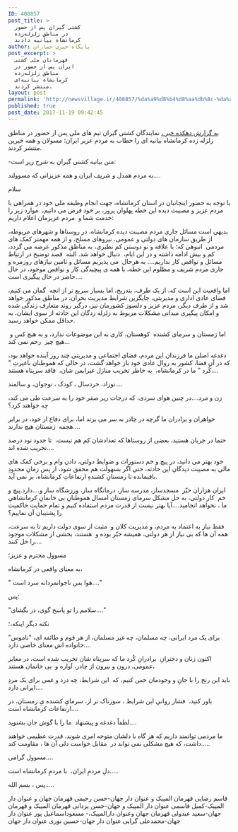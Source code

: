 ```yaml
---
ID: 408857
post_title: >
  کشتی گیران پس از حضور
  در مناطق زلزله‌زده
  کرمانشاه بیانیه دادند
author: پایگاه خبری جماران
post_excerpt: >
  قهرمانان ملی کشتی
  ایران پس از حضور در
  مناطق زلزله‌زده
  کرمانشاه بیانیه‌ای
  منتشر کردند.
layout: post
permalink: 'http://newsvillage.ir/408857/%da%a9%d8%b4%d8%aa%db%8c-%da%af%db%8c%d8%b1%d8%a7%d9%86-%d9%be%d8%b3-%d8%a7%d8%b2-%d8%ad%d8%b6%d9%88%d8%b1-%d8%af%d8%b1-%d9%85%d9%86%d8%a7%d8%b7%d9%82-%d8%b2%d9%84%d8%b2%d9%84%d9%87%e2%80%8c%d8%b2/'
published: true
post_date: 2017-11-19 09:42:45
---
```

<section class="j-news-articlebody mt16 fn16" itemprop="articlebody"><p><a href="http://www.jamaran.ir/%D8%A8%D8%AE%D8%B4-%D9%88%D8%B1%D8%B2%D8%B4%DB%8C-160" target="_blank">&#1576;&#1607; &#1711;&#1586;&#1575;&#1585;&#1588; &#1583;&#1607;&#1705;&#1583;&#1607; &#1582;&#1576;&#1585; &#1548;</a>&nbsp;&#1606;&#1605;&#1575;&#1740;&#1606;&#1583;&#1711;&#1575;&#1606; &#1705;&#1588;&#1578;&#1740; &#1711;&#1740;&#1585;&#1575;&#1606; &#1578;&#1740;&#1605; &#1607;&#1575;&#1740; &#1605;&#1604;&#1740; &#1662;&#1587; &#1575;&#1586; &#1581;&#1590;&#1608;&#1585; &#1583;&#1585; &#1605;&#1606;&#1575;&#1591;&#1602; &#1586;&#1604;&#1586;&#1604;&#1607; &#1586;&#1583;&#1607; &#1705;&#1585;&#1605;&#1575;&#1606;&#1588;&#1575;&#1607; &#1576;&#1740;&#1575;&#1606;&#1740;&#1607; &#1575;&#1740; &#1585;&#1575; &#1582;&#1591;&#1575;&#1576; &#1576;&#1607; &#1605;&#1585;&#1583;&#1605; &#1593;&#1586;&#1740;&#1585; &#1575;&#1740;&#1585;&#1575;&#1606;&#1563; &#1605;&#1587;&#1608;&#1604;&#1575;&#1606; &#1608; &#1607;&#1605;&#1607; &#1582;&#1740;&#1585;&#1740;&#1606; &#1605;&#1606;&#1578;&#1588;&#1585; &#1705;&#1585;&#1583;&#1606;&#1583;.</p>

<p>-&#1605;&#1578;&#1606; &#1576;&#1740;&#1575;&#1606;&#1740;&#1607; &#1705;&#1588;&#1578;&#1740; &#1711;&#1740;&#1585;&#1575;&#1606; &#1576;&#1607; &#1588;&#1585;&#1581; &#1586;&#1740;&#1585; &#1575;&#1587;&#1578;:</p>

<p>&#1576;&#1607; &#1605;&#1585;&#1583;&#1605; &#1607;&#1605;&#1583;&#1604; &#1608; &#1588;&#1585;&#1740;&#1601; &#1575;&#1740;&#1585;&#1575;&#1606; &#1608; &#1607;&#1605;&#1607; &#1593;&#1586;&#1740;&#1586;&#1575;&#1606;&#1740; &#1705;&#1607; &#1605;&#1587;&#1608;&#1608;&#1604;&#1606;&#1583;....</p>

<p>&#1587;&#1604;&#1575;&#1605;</p>

<p>&#1576;&#1575; &#1578;&#1608;&#1580;&#1607; &#1576;&#1607; &#1581;&#1590;&#1608;&#1585; &#1575;&#1740;&#1606;&#1580;&#1575;&#1606;&#1576;&#1575;&#1606; &#1583;&#1585; &#1575;&#1587;&#1578;&#1575;&#1606; &#1705;&#1585;&#1605;&#1575;&#1606;&#1588;&#1575;&#1607;&#1548; &#1580;&#1607;&#1578; &#1575;&#1606;&#1580;&#1575;&#1605; &#1608;&#1592;&#1740;&#1601;&#1607; &#1605;&#1604;&#1740; &#1582;&#1608;&#1583; &#1583;&#1585; &#1607;&#1605;&#1585;&#1575;&#1607;&#1740; &#1576;&#1575; &#1605;&#1585;&#1583;&#1605; &#1593;&#1586;&#1740;&#1586; &#1608; &#1605;&#1589;&#1740;&#1576;&#1578; &#1583;&#1740;&#1583;&#1607; &#1575;&#1740;&#1606; &#1582;&#1591;&#1607; &#1662;&#1607;&#1604;&#1608;&#1575;&#1606; &#1662;&#1585;&#1608;&#1585;&#1548; &#1576;&#1585; &#1582;&#1608;&#1583; &#1601;&#1585;&#1590; &#1605;&#1740; &#1583;&#1575;&#1606;&#1740;&#1605;&#1548;&nbsp; &#1605;&#1608;&#1575;&#1585;&#1583; &#1586;&#1740;&#1585; &#1585;&#1575; &#1582;&#1583;&#1605;&#1578; &#1588;&#1605;&#1575; &#1608;&nbsp; &#1605;&#1585;&#1583;&#1605; &#1593;&#1586;&#1740;&#1586;&#1605;&#1575;&#1606; &#1575;&#1593;&#1604;&#1575;&#1605; &#1583;&#1575;&#1585;&#1740;&#1605;:</p>

<p>&#1576;&#1583;&#1740;&#1607;&#1740; &#1575;&#1587;&#1578; &#1605;&#1587;&#1575;&#1574;&#1604; &#1580;&#1575;&#1585;&#1740; &#1605;&#1585;&#1583;&#1605; &#1605;&#1589;&#1740;&#1576;&#1578; &#1583;&#1740;&#1583;&#1607; &#1705;&#1585;&#1605;&#1575;&#1606;&#1588;&#1575;&#1607;&#1548; &#1583;&#1585; &#1585;&#1608;&#1587;&#1578;&#1575;&#1607;&#1575; &#1608; &#1588;&#1607;&#1585;&#1607;&#1575;&#1740; &#1605;&#1585;&#1576;&#1608;&#1591;&#1607;&#1548; &#1575;&#1586; &#1591;&#1585;&#1740;&#1602; &#1587;&#1575;&#1586;&#1605;&#1575;&#1606; &#1607;&#1575;&#1740; &#1583;&#1608;&#1604;&#1578;&#1740; &#1608; &#1593;&#1605;&#1608;&#1605;&#1740;&#1548; &#1606;&#1740;&#1585;&#1608;&#1607;&#1575;&#1740; &#1605;&#1587;&#1604;&#1581;&#1548; &#1608; &#1575;&#1586; &#1607;&#1605;&#1607; &#1605;&#1607;&#1605;&#1578;&#1585; &#1705;&#1605;&#1705; &#1607;&#1575;&#1740; &#1605;&#1585;&#1583;&#1605;&#1740;&nbsp; &#1575;&#1606;&#1576;&#1608;&#1607;&#1740; &#1705;&#1607;&#1563; &#1576;&#1575; &#1593;&#1604;&#1575;&#1602;&#1607; &#1608; &#1606;&#1608; &#1583;&#1608;&#1587;&#1578;&#1740; &#1705;&#1605; &#1606;&#1592;&#1740;&#1585;&#1740;&#1548; &#1576;&#1607; &#1605;&#1606;&#1575;&#1591;&#1602; &#1605;&#1584;&#1705;&#1608;&#1585; &#1593;&#1585;&#1590;&#1607; &#1605;&#1740; &#1711;&#1585;&#1583;&#1583;&#1548; &#1705;&#1605; &#1608; &#1576;&#1740;&#1588; &#1575;&#1583;&#1575;&#1605;&#1607; &#1583;&#1575;&#1588;&#1578;&#1607; &#1608; &#1583;&#1585; &#1575;&#1740;&#1606; &#1575;&#1740;&#1575;&#1605;&#1548;&nbsp; &#1583;&#1606;&#1576;&#1575;&#1604; &#1582;&#1608;&#1575;&#1607;&#1583; &#1588;&#1583;. &#1575;&#1604;&#1576;&#1578;&#1607;&nbsp; &#1602;&#1589;&#1583; &#1578;&#1608;&#1590;&#1740;&#1581; &#1583;&#1585; &#1575;&#1585;&#1578;&#1576;&#1575;&#1591; &#1605;&#1587;&#1575;&#1574;&#1604; &#1608; &#1606;&#1608;&#1575;&#1602;&#1589; &#1705;&#1575;&#1585; &#1606;&#1583;&#1575;&#1585;&#1740;&#1605;.... &#1576;&#1607; &#1607;&#1585;&#1581;&#1575;&#1604;&nbsp; &#1605;&#1740; &#1662;&#1584;&#1740;&#1585;&#1740;&#1605; &#1605;&#1587;&#1575;&#1574;&#1604; &#1608; &#1578;&#1575;&#1605;&#1740;&#1606; &#1606;&#1740;&#1575;&#1586;&#1607;&#1575;&#1740; &#1585;&#1608;&#1586;&#1605;&#1585;&#1607; &#1608; &#1580;&#1575;&#1585;&#1740; &#1605;&#1585;&#1583;&#1605; &#1588;&#1585;&#1740;&#1601; &#1608; &#1605;&#1592;&#1604;&#1608;&#1605; &#1575;&#1740;&#1606; &#1582;&#1591;&#1607;&#1548; &#1576;&#1575; &#1607;&#1605;&#1607; &#1740; &#1662;&#1740;&#1670;&#1740;&#1583;&#1711;&#1740; &#1705;&#1575;&#1585; &#1608; &#1606;&#1608;&#1575;&#1602;&#1589; &#1605;&#1608;&#1580;&#1608;&#1583;&#1548; &#1583;&#1585; &#1581;&#1575;&#1604; &#1581;&#1575;&#1590;&#1585; &#1583;&#1585; &#1581;&#1575;&#1604; &#1662;&#1740;&#1711;&#1740;&#1585;&#1740; &#1575;&#1587;&#1578;....</p>

<p>&#1575;&#1605;&#1575; &#1608;&#1575;&#1602;&#1593;&#1740;&#1578; &#1575;&#1740;&#1606; &#1575;&#1587;&#1578; &#1705;&#1607;&#1548; &#1575;&#1586; &#1740;&#1705; &#1591;&#1585;&#1601;&#1548; &#1576;&#1578;&#1583;&#1585;&#1740;&#1580;&#1548; &#1575;&#1605;&#1575; &#1576;&#1587;&#1740;&#1575;&#1585; &#1587;&#1585;&#1740;&#1593; &#1578;&#1585; &#1575;&#1586; &#1575;&#1606;&#1670;&#1607;&nbsp; &#1711;&#1605;&#1575;&#1606; &#1605;&#1740; &#1705;&#1606;&#1740;&#1605;&#1548; &#1601;&#1590;&#1575;&#1740; &#1593;&#1575;&#1583;&#1740; &#1575;&#1583;&#1575;&#1585;&#1740; &#1608; &#1605;&#1583;&#1740;&#1585;&#1740;&#1578;&#1740;&#1548; &#1580;&#1575;&#1740;&#1711;&#1586;&#1740;&#1606; &#1588;&#1585;&#1575;&#1740;&#1591; &#1605;&#1583;&#1740;&#1585;&#1740;&#1578; &#1576;&#1581;&#1585;&#1575;&#1606;&#1548; &#1583;&#1585; &#1605;&#1606;&#1575;&#1591;&#1602; &#1605;&#1584;&#1705;&#1608;&#1585; &#1582;&#1608;&#1575;&#1607;&#1583; &#1588;&#1583; &#1608; &#1575;&#1586; &#1591;&#1585;&#1601; &#1583;&#1740;&#1711;&#1585;&#1548; &#1605;&#1585;&#1583;&#1605; &#1593;&#1586;&#1740;&#1586; &#1608; &#1583;&#1604;&#1587;&#1608;&#1586; &#1705;&#1588;&#1608;&#1585;&#1605;&#1575;&#1606; &#1606;&#1740;&#1586;&#1548; &#1583;&#1585;&#1711;&#1740;&#1585; &#1585;&#1608;&#1606;&#1583; &#1605;&#1578;&#1593;&#1575;&#1585;&#1601; &#1586;&#1606;&#1583;&#1711;&#1740; &#1588;&#1583;&#1607; &#1608; &#1575;&#1605;&#1705;&#1575;&#1606; &#1662;&#1740;&#1711;&#1740;&#1585;&#1740; &#1605;&#1740;&#1583;&#1575;&#1606;&#1740; &#1605;&#1588;&#1705;&#1604;&#1575;&#1578; &#1605;&#1585;&#1576;&#1608;&#1591; &#1576;&#1607; &#1586;&#1604;&#1586;&#1604;&#1607; &#1586;&#1583;&#1711;&#1575;&#1606; &#1575;&#1740;&#1606; &#1581;&#1575;&#1583;&#1579;&#1607; &#1575;&#1586; &#1587;&#1608;&#1740; &#1575;&#1740;&#1588;&#1575;&#1606;&#1548; &#1576;&#1607; &#1581;&#1583;&#1575;&#1602;&#1604; &#1605;&#1605;&#1705;&#1606; &#1582;&#1608;&#1575;&#1607;&#1583; &#1585;&#1587;&#1740;&#1583;.</p>

<p>&nbsp;&#1575;&#1605;&#1575; &#1586;&#1605;&#1587;&#1578;&#1575;&#1606; &#1608; &#1587;&#1585;&#1605;&#1575;&#1740; &#1705;&#1588;&#1606;&#1583;&#1607;&nbsp; &#1705;&#1608;&#1607;&#1587;&#1578;&#1575;&#1606;&#1548; &#1705;&#1575;&#1585;&#1740; &#1576;&#1607; &#1575;&#1740;&#1606; &#1605;&#1608;&#1590;&#1608;&#1593;&#1575;&#1578; &#1606;&#1583;&#1575;&#1585;&#1583;&#1548; &#1608; &#1576;&#1607; &#1607;&#1740;&#1670; &#1705;&#1587; &#1608; &#1607;&#1740;&#1670; &#1670;&#1740;&#1586;&nbsp; &#1585;&#1581;&#1605; &#1606;&#1605;&#1740; &#1705;&#1606;&#1583;...</p>

<p>&#1583;&#1594;&#1583;&#1594;&#1607; &#1575;&#1589;&#1604;&#1740; &#1605;&#1575; &#1601;&#1585;&#1586;&#1606;&#1583;&#1575;&#1606; &#1575;&#1740;&#1606; &#1605;&#1585;&#1583;&#1605;&#1548; &#1601;&#1590;&#1575;&#1740; &#1575;&#1580;&#1578;&#1605;&#1575;&#1593;&#1740; &#1608; &#1605;&#1583;&#1740;&#1585;&#1740;&#1578;&#1740; &#1670;&#1606;&#1583; &#1585;&#1608;&#1586; &#1570;&#1740;&#1606;&#1583;&#1607; &#1582;&#1608;&#1575;&#1607;&#1583; &#1576;&#1608;&#1583;&#1548; &#1705;&#1607; &#1583;&#1585; &#1570;&#1606; &#1601;&#1590;&#1575;&#1548; &#1705;&#1588;&#1608;&#1585; &#1576;&#1607; &#1585;&#1608;&#1575;&#1604; &#1593;&#1575;&#1583;&#1740; &#1582;&#1608;&#1583; &#1576;&#1575;&#1586; &#1582;&#1608;&#1575;&#1607;&#1583; &#1711;&#1588;&#1578;&#1548; &#1583;&#1585; &#1581;&#1575;&#1604;&#1740; &#1705;&#1607; &#1607;&#1605;&#1608;&#1591;&#1606;&#1575;&#1606; &#1576;&#1575;&#1594;&#1740;&#1585;&#1578;&#1616; " &#1705;&#1615;&#1585;&#1583; " &#1605;&#1575; &#1583;&#1585; &#1705;&#1585;&#1605;&#1575;&#1606;&#1588;&#1575;&#1607;&#1548;&nbsp; &#1576;&#1607; &#1582;&#1575;&#1591;&#1585; &#1578;&#1582;&#1585;&#1740;&#1576; &#1605;&#1606;&#1575;&#1586;&#1604; &#1594;&#1740;&#1585;&#1575;&#1740;&#1605;&#1606; &#1588;&#1575;&#1606;&#1548;&nbsp; &#1601;&#1575;&#1602;&#1583; &#1587;&#1585;&#1662;&#1606;&#1575;&#1607; &#1607;&#1587;&#1578;&#1606;&#1583;....</p>

<p>&#1606;&#1608;&#1586;&#1575;&#1583;&#1548; &#1582;&#1585;&#1583;&#1587;&#1575;&#1604; &#1548; &#1705;&#1608;&#1583;&#1705; &#1548; &#1606;&#1608;&#1580;&#1608;&#1575;&#1606;&#1548; &#1608; &#1587;&#1575;&#1604;&#1605;&#1606;&#1583;....</p>

<p>&#1586;&#1606; &#1608; &#1605;&#1585;&#1583;....&#1583;&#1585; &#1670;&#1606;&#1740;&#1606; &#1607;&#1608;&#1575;&#1740; &#1587;&#1585;&#1583;&#1740;&#1548; &#1705;&#1607; &#1583;&#1585;&#1580;&#1575;&#1578; &#1586;&#1740;&#1585; &#1589;&#1601;&#1585; &#1582;&#1608;&#1583; &#1585;&#1575; &#1576;&#1607; &#1587;&#1585;&#1593;&#1578; &#1591;&#1740; &#1605;&#1740; &#1705;&#1606;&#1583;&#1548; &#1670;&#1607; &#1582;&#1608;&#1575;&#1607;&#1606;&#1583; &#1705;&#1585;&#1583;&#1567;</p>

<p>&#1582;&#1608;&#1575;&#1607;&#1585;&#1575;&#1606; &#1608; &#1576;&#1585;&#1575;&#1583;&#1585;&#1575;&#1606; &#1605;&#1575; &#1711;&#1585;&#1670;&#1607; &#1583;&#1585; &#1670;&#1575;&#1583;&#1585; &#1576;&#1607; &#1587;&#1585; &#1605;&#1740; &#1576;&#1585;&#1606;&#1583; &#1575;&#1605;&#1575;&#1548; &#1576;&#1585;&#1575;&#1740; &#1583;&#1601;&#1575;&#1593; &#1575;&#1586; &#1582;&#1608;&#1583;&#1548; &#1583;&#1585; &#1576;&#1585;&#1575;&#1576;&#1585; &#1607;&#1580;&#1605;&#1607;&nbsp; &#1586;&#1605;&#1587;&#1578;&#1575;&#1606; &#1607;&#1740;&#1670; &#1606;&#1583;&#1575;&#1585;&#1606;&#1583;....</p>

<p>&#1581;&#1578;&#1605;&#1575; &#1583;&#1585; &#1580;&#1585;&#1740;&#1575;&#1606; &#1607;&#1587;&#1578;&#1740;&#1583;&#1548; &#1576;&#1593;&#1590;&#1740; &#1575;&#1586; &#1585;&#1608;&#1587;&#1578;&#1575;&#1607;&#1575; &#1705;&#1607; &#1578;&#1593;&#1583;&#1575;&#1583;&#1588;&#1575;&#1606; &#1705;&#1605; &#1607;&#1605; &#1606;&#1740;&#1587;&#1578;&#1548;&nbsp; &#1578;&#1575; &#1581;&#1583;&#1608;&#1583; &#1606;&#1608;&#1583; &#1583;&#1585;&#1589;&#1583; &#1578;&#1582;&#1585;&#1740;&#1576; &#1588;&#1583;&#1607; &#1575;&#1606;&#1583;....</p>

<p>&#1582;&#1608;&#1583; &#1576;&#1607;&#1578;&#1585; &#1605;&#1740; &#1583;&#1575;&#1606;&#1740;&#1583;&#1548; &#1583;&#1585; &#1662;&#1740;&#1670; &#1608; &#1582;&#1605; &#1583;&#1587;&#1578;&#1608;&#1585;&#1575;&#1578; &#1608; &#1590;&#1608;&#1575;&#1576;&#1591; &#1583;&#1608;&#1604;&#1578;&#1740;&#1548; &#1583;&#1575;&#1583;&#1606; &#1608;&#1575;&#1605; &#1608; &#1576;&#1585;&#1582;&#1740; &#1705;&#1605;&#1705; &#1607;&#1575;&#1740; &#1605;&#1575;&#1604;&#1740; &#1576;&#1607; &#1605;&#1589;&#1740;&#1576;&#1578; &#1583;&#1740;&#1583;&#1711;&#1575;&#1606; &#1575;&#1740;&#1606; &#1581;&#1575;&#1583;&#1579;&#1607;&#1548; &#1581;&#1578;&#1740; &#1575;&#1711;&#1585; &#1576;&#1587;&#1607;&#1608;&#1604;&#1578; &#1607;&#1605; &#1605;&#1581;&#1602;&#1602; &#1588;&#1608;&#1583;&#1548; &#1575;&#1586; &#1662;&#1587; &#1586;&#1605;&#1575;&#1606;&#1616; &#1605;&#1581;&#1583;&#1608;&#1583;&#1616; &#1576;&#1575;&#1602;&#1740;&#1605;&#1575;&#1606;&#1583;&#1607; &#1578;&#1575; &#1586;&#1605;&#1587;&#1578;&#1575;&#1606;&#1616; &#1705;&#1588;&#1606;&#1583;&#1607;&#1616; &#1575;&#1585;&#1578;&#1601;&#1575;&#1593;&#1575;&#1578;&#1616; &#1705;&#1585;&#1605;&#1575;&#1606;&#1588;&#1575;&#1607;&#1548; &#1576;&#1585; &#1606;&#1605;&#1740; &#1570;&#1740;&#1583;.</p>

<p>&#1575;&#1740;&#1585;&#1575;&#1606; &#1607;&#1586;&#1575;&#1585;&#1575;&#1606; &#1582;&#1740;&#1617;&#1585;&nbsp; &#1605;&#1587;&#1580;&#1583;&#1587;&#1575;&#1586;&#1548; &#1605;&#1583;&#1585;&#1587;&#1607; &#1587;&#1575;&#1586;&#1548; &#1583;&#1585;&#1605;&#1575;&#1606;&#1711;&#1575;&#1607; &#1587;&#1575;&#1586;&#1548; &#1608;&#1585;&#1586;&#1588;&#1711;&#1575;&#1607; &#1587;&#1575;&#1586; &#1608;....&#1583;&#1575;&#1585;&#1583;.&#1662;&#1740;&#1670; &#1608; &#1582;&#1605;&nbsp; &#1705;&#1575;&#1585; &#1583;&#1608;&#1604;&#1578;&#1740;&#1548; &#1576;&#1607; &#1581;&#1604; &#1605;&#1588;&#1705;&#1604; &#1587;&#1585;&#1605;&#1575;&#1740; &#1586;&#1605;&#1587;&#1578;&#1575;&#1606; &#1575;&#1605;&#1587;&#1575;&#1604; &#1607;&#1605;&#1608;&#1591;&#1606;&#1575;&#1606;&#1616; &#1576;&#1740; &#1582;&#1575;&#1606;&#1605;&#1575;&#1606;&#1616; &#1705;&#1585;&#1605;&#1575;&#1606;&#1588;&#1575;&#1607;&#1740;&#1616; &#1605;&#1575; &#1548; &#1606;&#1582;&#1608;&#1575;&#1607;&#1583; &#1575;&#1606;&#1580;&#1575;&#1605;&#1740;&#1583;....&#1570;&#1740;&#1575; &#1576;&#1607;&#1578;&#1585; &#1606;&#1740;&#1587;&#1578; &#1575;&#1586; &#1602;&#1583;&#1585;&#1578; &#1605;&#1585;&#1583;&#1605; &#1575;&#1587;&#1578;&#1601;&#1575;&#1583;&#1607; &#1705;&#1606;&#1740;&#1605; &#1608; &#1578;&#1605;&#1575;&#1605; &#1581;&#1605;&#1575;&#1740;&#1578; &#1581;&#1575;&#1705;&#1605;&#1740;&#1578; &#1585;&#1575; &#1662;&#1588;&#1578;&#1740;&#1576;&#1575;&#1606; &#1570;&#1606; &#1606;&#1605;&#1575;&#1740;&#1740;&#1605;&#1567;</p>

<p>&#1601;&#1602;&#1591; &#1606;&#1740;&#1575;&#1586; &#1576;&#1607; &#1575;&#1593;&#1578;&#1605;&#1575;&#1583; &#1576;&#1607; &#1605;&#1585;&#1583;&#1605;&#1548; &#1608; &#1605;&#1583;&#1740;&#1585;&#1740;&#1578; &#1705;&#1604;&#1575;&#1606; &#1608;&nbsp; &#1605;&#1579;&#1576;&#1578; &#1575;&#1586; &#1587;&#1608;&#1740; &#1583;&#1608;&#1604;&#1578; &#1583;&#1575;&#1585;&#1740;&#1605; &#1578;&#1575; &#1576;&#1607; &#1587;&#1585;&#1593;&#1578;&#1548; &#1607;&#1605;&#1607; &#1570;&#1606; &#1607;&#1575; &#1705;&#1607; &#1576;&#1740; &#1606;&#1740;&#1575;&#1586; &#1575;&#1586; &#1607;&#1585; &#1583;&#1608;&#1604;&#1578;&#1740;&#1548; &#1607;&#1605;&#1740;&#1588;&#1607; &#1582;&#1740;&#1617;&#1585; &#1576;&#1608;&#1583;&#1607; &#1608;&nbsp; &#1607;&#1587;&#1578;&#1606;&#1583;&#1548; &#1576;&#1582;&#1588;&#1740; &#1575;&#1586; &#1605;&#1588;&#1705;&#1604;&#1575;&#1578; &#1605;&#1608;&#1580;&#1608;&#1583; &#1585;&#1575; &#1581;&#1604; &#1705;&#1606;&#1606;&#1583;....</p>

<p>&#1605;&#1587;&#1608;&#1608;&#1604; &#1605;&#1581;&#1578;&#1585;&#1605; &#1608; &#1593;&#1586;&#1740;&#1586;&#1563;</p>

<p>&#1576;&#1607; &#1605;&#1593;&#1606;&#1575;&#1740; &#1608;&#1575;&#1602;&#1593;&#1740; &#1583;&#1585; &#1705;&#1585;&#1605;&#1575;&#1606;&#1588;&#1575;&#1607;&#1548;</p>

<p>" &#1607;&#1608;&#1575; &#1576;&#1587; &#1606;&#1575;&#1580;&#1608;&#1575;&#1606;&#1605;&#1585;&#1583;&#1575;&#1606;&#1607; &#1587;&#1585;&#1583; &#1575;&#1587;&#1578;...."</p>

<p>&#1662;&#1587;:</p>

<p>"&#1587;&#1604;&#1575;&#1605;&#1605; &#1585;&#1575; &#1578;&#1608; &#1662;&#1575;&#1587;&#1582; &#1711;&#1608;&#1740;&#1548; &#1583;&#1585; &#1576;&#1711;&#1588;&#1575;&#1740;...."</p>

<p>&#1606;&#1705;&#1578;&#1607; &#1583;&#1740;&#1711;&#1585; &#1575;&#1740;&#1606;&#1705;&#1607;&#1548;&#1563;</p>

<p>&#1576;&#1585;&#1575;&#1740; &#1740;&#1705; &#1605;&#1585;&#1583; &#1575;&#1740;&#1585;&#1575;&#1606;&#1740;&#1548; &#1670;&#1607; &#1605;&#1587;&#1604;&#1605;&#1575;&#1606;&#1548; &#1670;&#1607; &#1594;&#1740;&#1585; &#1605;&#1587;&#1604;&#1605;&#1575;&#1606;&#1548; &#1575;&#1586; &#1607;&#1585; &#1602;&#1608;&#1605; &#1608; &#1591;&#1575;&#1574;&#1601;&#1607; &#1575;&#1740;&#1548; "&#1606;&#1575;&#1605;&#1608;&#1587;" &#1582;&#1575;&#1606;&#1608;&#1575;&#1583;&#1607; &#1575;&#1588; &#1605;&#1593;&#1606;&#1575;&#1740; &#1582;&#1575;&#1589;&#1740; &#1583;&#1575;&#1585;&#1583;....</p>

<p>&#1575;&#1705;&#1606;&#1608;&#1606; &#1586;&#1606;&#1575;&#1606; &#1608; &#1583;&#1582;&#1578;&#1585;&#1575;&#1606;&#1616;&nbsp; &#1576;&#1585;&#1575;&#1583;&#1585;&#1575;&#1606;&#1616; &#1705;&#1615;&#1585;&#1583; &#1605;&#1575; &#1705;&#1607; &#1587;&#1585;&#1662;&#1606;&#1575;&#1607; &#1588;&#1575;&#1606; &#1578;&#1582;&#1585;&#1740;&#1576; &#1588;&#1583;&#1607; &#1575;&#1587;&#1578;&#1548; &#1583;&#1585; &#1605;&#1593;&#1575;&#1576;&#1585; &#1593;&#1605;&#1608;&#1605;&#1740;&#1548; &#1583;&#1585;&#1608;&#1606; &#1608; &#1576;&#1740;&#1585;&#1608;&#1606; &#1575;&#1586; &#1670;&#1575;&#1583;&#1585;&#1548; &#1570;&#1608;&#1575;&#1585;&#1607; &#1608;&nbsp; &#1576;&#1740; &#1582;&#1575;&#1606;&#1605;&#1575;&#1606; &#1607;&#1587;&#1578;&#1606;&#1583;&#1548;</p>

<p>&#1576;&#1575;&#1740;&#1583; &#1575;&#1740;&#1606; &#1585;&#1606;&#1580; &#1585;&#1575; &#1576;&#1575; &#1580;&#1575;&#1606;&#1616; &#1608; &#1608;&#1580;&#1608;&#1583;&#1605;&#1575;&#1606; &#1581;&#1587; &#1705;&#1606;&#1740;&#1605;&#1548; &#1705;&#1607;&nbsp; &#1575;&#1740;&#1606; &#1588;&#1585;&#1575;&#1740;&#1591;&#1548; &#1670;&#1607; &#1583;&#1585;&#1583; &#1608; &#1594;&#1605;&#1740; &#1576;&#1585;&#1575;&#1740; &#1740;&#1705; &#1605;&#1585;&#1583;&#1616; &#1575;&#1740;&#1585;&#1575;&#1606;&#1740; &#1583;&#1575;&#1585;&#1583;....</p>

<p>&#1576;&#1575;&#1608;&#1585; &#1705;&#1606;&#1740;&#1583;&#1548;&nbsp; &#1601;&#1588;&#1575;&#1585; &#1585;&#1608;&#1575;&#1606;&#1740;&#1616; &#1575;&#1740;&#1606; &#1588;&#1585;&#1575;&#1740;&#1591; &#1548; &#1587;&#1608;&#1586;&#1606;&#1575;&#1705; &#1578;&#1585; &#1575;&#1586;&#1548; &#1587;&#1585;&#1605;&#1575;&#1740;&#1616; &#1705;&#1588;&#1606;&#1583;&#1607; &#1740;&#1616; &#1586;&#1605;&#1587;&#1578;&#1575;&#1606;&#1548; &#1583;&#1585; &#1575;&#1585;&#1578;&#1601;&#1575;&#1593;&#1575;&#1578; &#1705;&#1585;&#1605;&#1575;&#1606;&#1588;&#1575;&#1607; &#1575;&#1587;&#1578;....</p>

<p>&#1604;&#1591;&#1601;&#1575;&#1611; &#1583;&#1594;&#1583;&#1594;&#1607; &#1608; &#1662;&#1740;&#1588;&#1606;&#1607;&#1575;&#1583;&nbsp; &#1605;&#1575; &#1585;&#1575; &#1576;&#1575; &#1711;&#1608;&#1588; &#1580;&#1575;&#1606; &#1576;&#1588;&#1606;&#1608;&#1740;&#1583;....</p>

<p>&#1605;&#1575; &#1605;&#1585;&#1583;&#1605;&#1740; &#1578;&#1608;&#1575;&#1606;&#1605;&#1606;&#1583; &#1583;&#1575;&#1585;&#1740;&#1605; &#1705;&#1607; &#1607;&#1585; &#1711;&#1575;&#1607; &#1576;&#1575; &#1583;&#1604;&#1588;&#1575;&#1606; &#1605;&#1578;&#1608;&#1580;&#1607; &#1575;&#1605;&#1585;&#1740; &#1588;&#1608;&#1606;&#1583;&#1548; &#1602;&#1583;&#1585;&#1578; &#1593;&#1592;&#1740;&#1605;&#1740; &#1582;&#1608;&#1575;&#1607;&#1606;&#1583; &#1583;&#1575;&#1588;&#1578;&#1548; &#1705;&#1607; &#1607;&#1740;&#1670; &#1605;&#1588;&#1705;&#1604;&#1740; &#1606;&#1605;&#1740; &#1578;&#1608;&#1575;&#1606;&#1583; &#1583;&#1585;&nbsp; &#1605;&#1602;&#1575;&#1576;&#1604; &#1582;&#1608;&#1575;&#1587;&#1578; &#1583;&#1604;&#1740; &#1570;&#1606; &#1607;&#1575; &#1548; &#1605;&#1602;&#1575;&#1608;&#1605;&#1578; &#1705;&#1606;&#1583;.....</p>

<p>&#1605;&#1587;&#1608;&#1608;&#1604; &#1711;&#1585;&#1575;&#1605;&#1740;....</p>

<p>&#1583;&#1604;&#1616; &#1605;&#1585;&#1583;&#1605;&#1616; &#1575;&#1740;&#1585;&#1575;&#1606;&#1548;&nbsp; &#1576;&#1575; &#1605;&#1585;&#1583;&#1605;&#1616; &#1705;&#1585;&#1605;&#1575;&#1606;&#1588;&#1575;&#1607; &#1575;&#1587;&#1578;.....</p>

<p>&#1662;&#1587; &#1548; &#1576;&#1587;&#1605; &#1575;&#1604;&#1604;&#1607;.....</p>

<p>&#1602;&#1575;&#1587;&#1605; &#1585;&#1590;&#1575;&#1740;&#1740; &#1602;&#1607;&#1585;&#1605;&#1575;&#1606; &#1575;&#1604;&#1605;&#1662;&#1740;&#1705; &#1608; &#1593;&#1606;&#1608;&#1575;&#1606; &#1583;&#1575;&#1585; &#1580;&#1607;&#1575;&#1606;-&#1581;&#1587;&#1606; &#1585;&#1581;&#1740;&#1605;&#1740; &#1602;&#1607;&#1585;&#1605;&#1575;&#1606; &#1580;&#1607;&#1575;&#1606; &#1608; &#1593;&#1606;&#1608;&#1575;&#1606; &#1583;&#1575;&#1585; &#1575;&#1604;&#1605;&#1662;&#1740;&#1705;-&#1705;&#1605;&#1740;&#1604; &#1602;&#1575;&#1587;&#1605;&#1740; &#1593;&#1606;&#1608;&#1575;&#1606; &#1583;&#1575;&#1585; &#1575;&#1604;&#1605;&#1662;&#1740;&#1705; &#1608; &#1580;&#1607;&#1575;&#1606;-&#1581;&#1587;&#1606; &#1740;&#1586;&#1583;&#1575;&#1606;&#1740; &#1602;&#1607;&#1585;&#1605;&#1575;&#1606; &#1575;&#1604;&#1605;&#1662;&#1740;&#1705; &#1608; &#1602;&#1607;&#1585;&#1605;&#1575;&#1606; &#1580;&#1607;&#1575;&#1606;-&#1587;&#1593;&#1740;&#1583; &#1593;&#1576;&#1583;&#1608;&#1604;&#1740; &#1602;&#1607;&#1585;&#1605;&#1575;&#1606; &#1580;&#1607;&#1575;&#1606; &#1608;&#1593;&#1606;&#1608;&#1575;&#1606; &#1583;&#1575;&#1585;&#1575;&#1604;&#1605;&#1662;&#1740;&#1705;&#1548;- &#1605;&#1587;&#1593;&#1608;&#1583;&#1575;&#1587;&#1605;&#1575;&#1593;&#1740;&#1604; &#1662;&#1608;&#1585; &#1593;&#1606;&#1608;&#1575;&#1606; &#1583;&#1575;&#1585; &#1580;&#1607;&#1575;&#1606;-&#1605;&#1581;&#1605;&#1583;&#1593;&#1604;&#1740; &#1711;&#1585;&#1575;&#1740;&#1740; &#1593;&#1606;&#1608;&#1575;&#1606; &#1583;&#1575;&#1585; &#1580;&#1607;&#1575;&#1606;-&#1581;&#1587;&#1740;&#1606; &#1606;&#1608;&#1585;&#1740; &#1593;&#1606;&#1608;&#1575;&#1606; &#1583;&#1575;&#1585; &#1580;&#1607;&#1575;&#1606;</p>

<p>&nbsp;</p>
                        <!-- attach files  -->
                                            </section>
